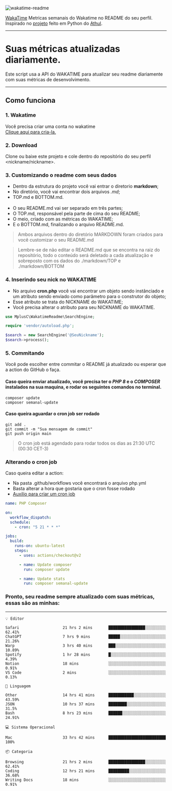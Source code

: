 ![wakatime-readme](https://socialify.git.ci/bymatheus/wakatime-readme/image?description=1&descriptionEditable=M%C3%A9tricas%20semanais%20do%20Wakatime%20no%20seu%20README%20de%20perfil.&font=KoHo&forks=1&language=1&owner=1&pattern=Signal&stargazers=1&theme=Dark)

[WakaTime](https://wakatime.com) Metricas semanais do Wakatime no README do seu perfil. <br>
Inspirado no [projeto](https://github.com/athul/waka-readme) feito em Python do [Athul](https://github.com/athul).
___

# Suas métricas atualizadas diariamente.
Este script usa a API do WAKATIME para atualizar seu readme diariamente com suas métricas de desenvolvimento.

___

## Como funciona

### 1. Wakatime
Você precisa criar uma conta no wakatime <br>
[Clique aqui para cria-la.](https://wakatime.com) 

### 2. Download
Clone ou baixe este projeto e cole dentro do repositório do seu perfil <nickname/nickname>.

### 3. Customizando o readme com seus dados
- Dentro da estrutura do projeto você vai entrar o diretorio **markdown**;  
- No diretório, você vai encontrar dois arquivos *.md*;
- TOP.md e BOTTOM.md.
<br><br>
- O seu README.md vai ser separado em três partes; 
- O TOP.md, responsável pela parte de cima do seu README;
- O meio, criado com as métricas do WAKATIME;
- E o BOTTOM.md, finalizando o arquivo README.md.<br>

> Ambos arquivos dentro do diretório MARKDOWN foram criados para você customizar o seu README.md

> Lembre-se de não editar o README.md que se encontra na raiz do repositório, todo o conteúdo será deletado a cada atualização e sobreposto com os dados do ./markdown/TOP e ./markdown/BOTTOM

### 4. Inserindo seu nick no WAKATIME
- No arquivo **cron.php** você vai encontrar um objeto sendo instânciado e um atributo sendo enviado como parâmetro para o construtor do objeto;
- Esse atributo se trata do NICKNAME do WAKATIME;
- Você precisa alterar o atributo para seu NICKNAME do WAKATIME.

```php
use MplusC\WakatimeReadme\SearchEngine;

require 'vendor/autoload.php';

$search = new SearchEngine('@SeuNickname');
$search->process();
```

### 5. Commitando
Você pode escolher entre commitar o README já atualizado ou esperar que a action do GitHub o faça. <br>

#### Caso queira enviar atualizado, você precisa ter o *PHP 8* e o *COMPOSER* instalados na sua maquina, e rodar os seguintes comandos no terminal.
```composer
composer update
composer semanal-update 
```

#### Caso queira aguardar o cron job ser rodado 
```git 
git add .
git commit -m "Sua mensagem de commit"
git push origin main
```

>O cron job está agendado para rodar todos os dias as 21:30 UTC (00:30 CET-3) 

### Alterando o cron job
Caso queira editar a action:

- Na pasta .github/workflows você encontrará o arquivo php.yml
- Basta alterar a hora que gostaria que o cron fosse rodado
- [Auxilio para criar um cron job](https://crontab.guru)

```yml
name: PHP Composer

on:
  workflow_dispatch:
  schedule:
    - cron: "5 21 * * *"

jobs:
  build:
    runs-on: ubuntu-latest
    steps:
      - uses: actions/checkout@v2

      - name: Update composer
        run: composer update

      - name: Update stats
        run: composer semanal-update
```

### Pronto, seu readme sempre atualizado com suas métricas, essas são as minhas:

___
```text
💡 Editor

Safari                   21 hrs 2 mins       ████████████████░░░░░░░░░     62.41%
ChatGPT                  7 hrs 9 mins        █████░░░░░░░░░░░░░░░░░░░░     21.26%
Warp                     3 hrs 40 mins       ███░░░░░░░░░░░░░░░░░░░░░░     10.89%
Spotify                  1 hr 28 mins        █░░░░░░░░░░░░░░░░░░░░░░░░      4.39%
Notion                   18 mins             ░░░░░░░░░░░░░░░░░░░░░░░░░      0.91%
VS Code                  2 mins              ░░░░░░░░░░░░░░░░░░░░░░░░░      0.13%
```
```text
💬 Linguagem

Other                    14 hrs 41 mins      ███████████░░░░░░░░░░░░░░     43.59%
JSON                     10 hrs 37 mins      ████████░░░░░░░░░░░░░░░░░      31.5%
Bash                     8 hrs 23 mins       ██████░░░░░░░░░░░░░░░░░░░     24.91%
```
```text
💻 Sistema Operacional

Mac                      33 hrs 42 mins      █████████████████████████       100%
```
```text
📦 Categoria

Browsing                 21 hrs 2 mins       ████████████████░░░░░░░░░     62.41%
Coding                   12 hrs 21 mins      █████████░░░░░░░░░░░░░░░░     36.68%
Writing Docs             18 mins             ░░░░░░░░░░░░░░░░░░░░░░░░░      0.91%
```

